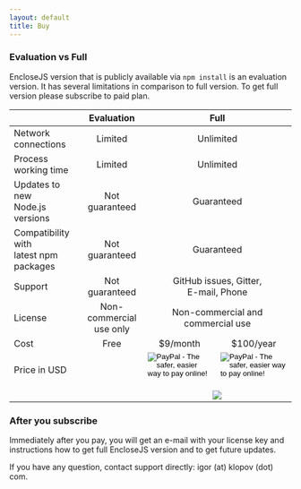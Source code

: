 ```yaml
---
layout: default
title: Buy
---
```


### Evaluation vs Full

EncloseJS version that is publicly available via `npm install` is
an evaluation version. It has several limitations in comparison
to full version. To get full version please subscribe to paid
plan.

<table>
  <thead>
    <tr>
      <th> </th>
      <th style="text-align: center">Evaluation</th>
      <th style="text-align: center" colspan="2">Full</th>
    </tr>
  </thead>
  <tbody>
    <tr>
      <td>Network connections</td>
      <td style="text-align: center">Limited</td>
      <td style="text-align: center" colspan="2">Unlimited</td>
    </tr>
    <tr>
      <td>Process working time</td>
      <td style="text-align: center">Limited</td>
      <td style="text-align: center" colspan="2">Unlimited</td>
    </tr>
    <tr>
      <td>Updates to new<br />Node.js versions</td>
      <td style="text-align: center">Not guaranteed</td>
      <td style="text-align: center" colspan="2">Guaranteed</td>
    </tr>
    <tr>
      <td>Compatibility with<br />latest npm packages</td>
      <td style="text-align: center">Not guaranteed</td>
      <td style="text-align: center" colspan="2">Guaranteed</td>
    </tr>
    <tr>
      <td>Support</td>
      <td style="text-align: center">Not guaranteed</td>
      <td style="text-align: center" colspan="2">GitHub issues, Gitter,<br />E-mail, Phone</td>
    </tr>
    <tr>
      <td>License</td>
      <td style="text-align: center">Non-commercial<br />use only</td>
      <td style="text-align: center" colspan="2">Non-commercial and<br />commercial use</td>
    </tr>
    <tr>
      <td>Cost</td>
      <td style="text-align: center">Free</td>
      <td style="text-align: center">$9/month</td>
      <td style="text-align: center">$100/year</td>
    </tr>
    <tr id="USD">
      <td colspan="2">Price in USD</td>
      <td style="text-align: center">
        <form action="https://www.paypal.com/cgi-bin/webscr" method="post" target="_top">
          <input type="hidden" name="cmd" value="_s-xclick" />
          <input type="hidden" name="hosted_button_id" value="DNWYQG92NV3BC" />
          <input type="image" src="https://www.paypalobjects.com/en_US/i/btn/btn_subscribe_LG.gif" border="0" name="submit" alt="PayPal - The safer, easier way to pay online!" />
          <img alt="" border="0" src="https://www.paypalobjects.com/en_US/i/scr/pixel.gif" width="1" height="1" style="margin: 0" />
        </form>
      </td>
      <td style="text-align: center">
        <form action="https://www.paypal.com/cgi-bin/webscr" method="post" target="_top">
          <input type="hidden" name="cmd" value="_s-xclick" />
          <input type="hidden" name="hosted_button_id" value="SNAUKRWY29TYJ" />
          <input type="image" src="https://www.paypalobjects.com/en_US/i/btn/btn_subscribe_LG.gif" border="0" name="submit" alt="PayPal - The safer, easier way to pay online!" />
          <img alt="" border="0" src="https://www.paypalobjects.com/en_US/i/scr/pixel.gif" width="1" height="1" style="margin: 0" />
        </form>
      </td>
    </tr>
    <tr id="GBP" style="display: none">
      <td colspan="2">Price in GBP</td>
      <td style="text-align: center">
        <form action="https://www.paypal.com/cgi-bin/webscr" method="post" target="_top">
          <input type="hidden" name="cmd" value="_s-xclick" />
          <input type="hidden" name="hosted_button_id" value="YMETN5PY242X2" />
          <input type="image" src="https://www.paypalobjects.com/en_US/i/btn/btn_subscribe_LG.gif" border="0" name="submit" alt="PayPal - The safer, easier way to pay online!" />
          <img alt="" border="0" src="https://www.paypalobjects.com/en_US/i/scr/pixel.gif" width="1" height="1" />
        </form>
      </td>
      <td style="text-align: center">
        <form action="https://www.paypal.com/cgi-bin/webscr" method="post" target="_top">
          <input type="hidden" name="cmd" value="_s-xclick" />
          <input type="hidden" name="hosted_button_id" value="E4TALGR2L4X3S" />
          <input type="image" src="https://www.paypalobjects.com/en_US/i/btn/btn_subscribe_LG.gif" border="0" name="submit" alt="PayPal - The safer, easier way to pay online!" />
          <img alt="" border="0" src="https://www.paypalobjects.com/en_US/i/scr/pixel.gif" width="1" height="1" />
        </form>
      </td>
    </tr>
    <tr id="RUB" style="display: none">
      <td colspan="2">Price in RUB</td>
      <td style="text-align: center">
        <form action="https://www.paypal.com/cgi-bin/webscr" method="post" target="_top">
          <input type="hidden" name="cmd" value="_s-xclick" />
          <input type="hidden" name="hosted_button_id" value="TLD532HNLMSHE" />
          <input type="image" src="https://www.paypalobjects.com/en_US/i/btn/btn_subscribe_LG.gif" border="0" name="submit" alt="PayPal - The safer, easier way to pay online!" />
          <img alt="" border="0" src="https://www.paypalobjects.com/en_US/i/scr/pixel.gif" width="1" height="1" style="margin: 0" />
        </form>
      </td>
      <td style="text-align: center">
        <form action="https://www.paypal.com/cgi-bin/webscr" method="post" target="_top">
          <input type="hidden" name="cmd" value="_s-xclick" />
          <input type="hidden" name="hosted_button_id" value="KK3F9YEN6T3B2" />
          <input type="image" src="https://www.paypalobjects.com/en_US/i/btn/btn_subscribe_LG.gif" border="0" name="submit" alt="PayPal - The safer, easier way to pay online!" />
          <img alt="" border="0" src="https://www.paypalobjects.com/en_US/i/scr/pixel.gif" width="1" height="1" style="margin: 0" />
        </form>
      </td>
    </tr>
    <tr>
      <td colspan="2"></td>
      <td style="text-align: center" colspan="2">
        <A HREF="https://www.paypal.com/cgi-bin/webscr?cmd=_subscr-find&amp;alias=LX4T933HK6PFN"><IMG SRC="https://www.paypalobjects.com/en_US/i/btn/btn_unsubscribe_LG.gif" BORDER="0" style="display: inline; margin: 0" /></A>
      </td>
    </tr>
  </tbody>
</table>

### After you subscribe

Immediately after you pay, you will get an e-mail with your
license key and instructions how to get full EncloseJS version
and to get future updates.

If you have any question, contact support directly:
igor (at) klopov (dot) com.

<script>
  (function() {
    var query = window.location.search;
    query = query.split("?")[1];
    if (!query) return;
    if ((query.toUpperCase() === "RUB") ||
        (query.toUpperCase() === "RUR")) {
      document.getElementById("RUB").style.display = "";
    } else
    if (query.toUpperCase() === "GBP") {
      document.getElementById("GBP").style.display = "";
    }
  })();
</script>
